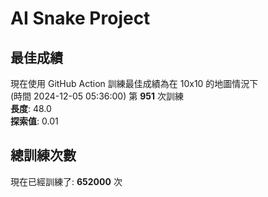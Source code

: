 
# AI Snake Project

## **最佳成績**







現在使用 GitHub Action 訓練最佳成績為在 10x10 的地圖情況下  
(時間 2024-12-05 05:36:00) 第 **951** 次訓練  
**長度**: 48.0  
**探索值**: 0.01















## 總訓練次數
現在已經訓練了: **652000** 次
